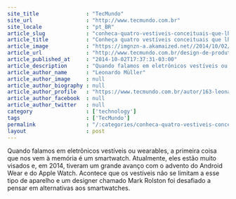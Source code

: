 ```yaml
---
site_title               : "TecMundo"
site_url                 : "http://www.tecmundo.com.br"
site_locale              : "pt_BR"
article_slug             : "conheca-quatro-vestiveis-conceituais-que-lhe-dariam-superpoderes"
article_title            : "Conheça quatro vestíveis conceituais que lhe dariam 'superpoderes'"
article_image            : "https://imgnzn-a.akamaized.net//2014/10/02/02173610205825-t1200x480.jpg"
article_url              : "http://www.tecmundo.com.br/design-de-produto/63917-conheca-quatro-vestiveis-conceituais-lhe-dariam-superpoderes.htm"
article_published_at     : "2014-10-02T17:37:31-03:00"
article_description      : "Quando falamos em eletrônicos vestíveis ou wearables, a primeira coisa que nos vem à memória é um smartwatch. Atualmente, eles estão muito visados e, em 2014, tiveram um grande avanço com o advento do Android Wear e do Apple Watch. Acontece que os vestíveis não se limitam a esse tipo de aparelho e um designer chamado Mark Rolston foi desafiado a pensar em alternativas aos smartwatches."
article_author_name      : "Leonardo Müller"
article_author_image     : null
article_author_biography : null
article_author_profile   : "https://www.tecmundo.com.br/autor/163-leonardo-muller/"
article_author_facebook  : null
article_author_twitter   : null
category                 : ['technology']
tags                     : ['TecMundo']
permalink                : "/:categories/conheca-quatro-vestiveis-conceituais-que-lhe-dariam-superpoderes/"
layout                   : post
---
```


Quando falamos em eletrônicos vestíveis ou wearables, a primeira coisa que nos vem à memória é um smartwatch. Atualmente, eles estão muito visados e, em 2014, tiveram um grande avanço com o advento do Android Wear e do Apple Watch. Acontece que os vestíveis não se limitam a esse tipo de aparelho e um designer chamado Mark Rolston foi desafiado a pensar em alternativas aos smartwatches.
